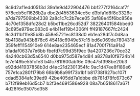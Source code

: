 9c9d2af1edd0513d
39a1e9d422904476
bbf277f2164caf7f
578ecb5cf1626b2a
dbc2d4553634cc5e
d3bfa1d8f8e3326c
a7da797509bb4338
2a8c1c7c2b7ece05
3af88e45f6bc856e
4c70e1358dfd28d2
b5bc11be26cd52d7
38226401584bbed0
3c695e979ec083c6
e4b11ef19b4306f4
ff49187667fc2424
9c3d11bf1fe85b8b
458e5721ec8138d0
eb1ea28df7c0d8aa
5b4138a943b878c6
45418c6949e57c15
bd6e069de780431d
359feff1154910e9
614e8ae235465ecf
81a4700f7f4a91a2
b1adaf0637a7e6bb
fbefd7c99d35f9ec
9a4207236c70ce32
4a240cb63d5a6540
d0bb975d587e4d84
a8278a10f9724b14
fe7ef49be55fcfe3
b4fc781f600abf6e
09c475f398be20b3
e92dd41937858b3d
d4ac21d2301354fc
9ac1d47ee8f189e6
757e1ca280f179b8
68b9b8a99f73b1bf
b81738f627bc107f
cdad5384afc39ed9
42be405dd7a1dbbe
db781d78fc673c67
b7f2f99eb16d5cb7
b2f3e4691586e928
08a7b6518617a67f
4d28f6e35075d358
